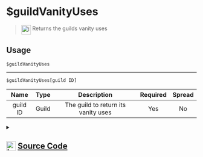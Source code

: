 # $guildVanityUses
> <img align="top" src="https://upload.wikimedia.org/wikipedia/commons/thumb/e/e4/Infobox_info_icon.svg/160px-Infobox_info_icon.svg.png?20150409153300" alt="image" width="25" height="auto"> Returns the guilds vanity uses
## Usage
```
$guildVanityUses
```
---
```
$guildVanityUses[guild ID]
```
| Name | Type | Description | Required | Spread
| :---: | :---: | :---: | :---: | :---: |
guild ID | Guild | The guild to return its vanity uses | Yes | No
<details>
<summary>
    
## <img align="top" src="https://cdn4.iconfinder.com/data/icons/iconsimple-logotypes/512/github-512.png" alt="image" width="25" height="auto">  [Source Code](https://github.com/tryforge/ForgeScript-V2/blob/main/src/native/guildVanityUses.ts)
    
</summary>
    
```ts
import noop from "../functions/noop"
import { ArgType, NativeFunction, Return } from "../structures"

export default new NativeFunction({
    name: "$guildVanityUses",
    version: "1.0.0",
    description: "Returns the guilds vanity uses",
    unwrap: true,
    args: [
        {
            name: "guild ID",
            description: "The guild to return its vanity uses",
            rest: false,
            type: ArgType.Guild,
            required: true
        }
    ],
    brackets: false,
    async execute(ctx, [ guild ]) {
        guild ??= ctx.guild!
        const vanity = await guild?.fetchVanityData().catch(noop)
        return Return.success(vanity ? vanity.uses : undefined)
    },
})
```
    
</details>